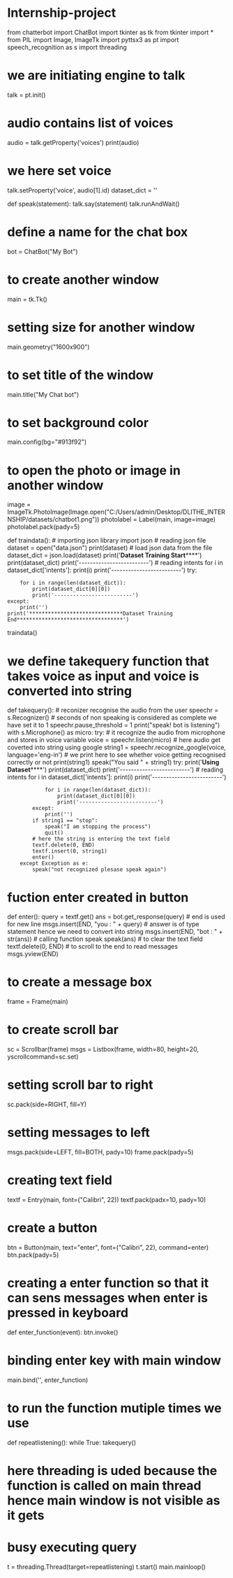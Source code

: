# Internship-project
from chatterbot import ChatBot
import tkinter as tk
from tkinter import *
from PIL import Image, ImageTk
import pyttsx3 as pt
import speech_recognition as s
import threading

# we are initiating engine to talk
talk = pt.init()
# audio contains list of voices
audio = talk.getProperty('voices')
print(audio)
# we here set voice
talk.setProperty('voice', audio[1].id)
dataset_dict = ''


def speak(statement):
    talk.say(statement)
    talk.runAndWait()


# define a name for the chat box
bot = ChatBot("My Bot")

# to create another window
main = tk.Tk()
# setting size for another window
main.geometry("1600x900")
# to set title of the window
main.title("My Chat bot")
# to set background color
main.config(bg="#913f92")
# to open the photo or image in another window
image = ImageTk.PhotoImage(Image.open("C:/Users/admin/Desktop/DLITHE_INTERNSHIP/datasets/chatbot1.png"))
photolabel = Label(main, image=image)
photolabel.pack(pady=5)


def traindata():
    # importing json library
    import json
    # reading json file
    dataset = open("data.json")
    print(dataset)
    # load json data from the file
    dataset_dict = json.load(dataset)
    print('******************************Dataset Training Start**********************************')
    print(dataset_dict)
    print('-------------------------')
    # reading intents
    for i in dataset_dict['intents']:
        print(i)
    print('-------------------------')
    try:

        for i in range(len(dataset_dict)):
            print(dataset_dict[0][0])
            print('-------------------------')
    except:
        print('')
    print('******************************Dataset Training End**********************************')


traindata()


# we define takequery function that takes voice as input and  voice is converted into string

def takequery():
    # reconizer recognise the audio from the user
    speechr = s.Recognizer()
    # seconds of non speaking is considered as complete we have set it to 1
    speechr.pause_threshold = 1
    print("speak! bot is listening")
    with s.Microphone() as micro:
        try:
            # it recognize the audio from microphone and stores in voice variable
            voice = speechr.listen(micro)
            # here audio get coverted into string using google
            string1 = speechr.recognize_google(voice, language='eng-in')
            # we print here to see whether voice getting recognised correctly or not
            print(string1)
            speak("You said " + string1)
            try:
                print('******************************Using Dataset**********************************')
                print(dataset_dict)
                print('-------------------------')
                # reading intents
                for i in dataset_dict['intents']:
                    print(i)
                print('-------------------------')

                for i in range(len(dataset_dict)):
                    print(dataset_dict[0][0])
                    print('-------------------------')
            except:
                print('')
            if string1 == "stop":
                speak("I am stopping the process")
                quit()
            # here the string is entering the text field
            textf.delete(0, END)
            textf.insert(0, string1)
            enter()
        except Exception as e:
            speak("not recognized plesase speak again")


# fuction enter created in button
def enter():
    query = textf.get()
    ans = bot.get_response(query)
    # end is used for new line
    msgs.insert(END, "you : " + query)
    # answer is of type statement hence we need to convert into string
    msgs.insert(END, "bot : " + str(ans))
    # calling function speak
    speak(ans)
    # to clear the text field
    textf.delete(0, END)
    # to scroll to the end to read messages
    msgs.yview(END)


# to create a message box
frame = Frame(main)

# to create scroll bar
sc = Scrollbar(frame)
msgs = Listbox(frame, width=80, height=20, yscrollcommand=sc.set)
# setting scroll bar to right
sc.pack(side=RIGHT, fill=Y)
# setting messages to left
msgs.pack(side=LEFT, fill=BOTH, pady=10)
frame.pack(pady=5)

# creating text field
textf = Entry(main, font=("Calibri", 22))
textf.pack(padx=10, pady=10)

# create a button
btn = Button(main, text="enter", font=("Calibri", 22), command=enter)
btn.pack(pady=5)


# creating a enter function so that it can sens messages when enter is pressed in keyboard
def enter_function(event):
    btn.invoke()


# binding enter key with main window
main.bind('<Return>', enter_function)


# to run the function mutiple times we use
def repeatlistening():
    while True:
        takequery()


# here threading is uded because the function is called on main thread hence main window is not visible as it gets
# busy executing query
t = threading.Thread(target=repeatlistening)
t.start()
main.mainloop()
